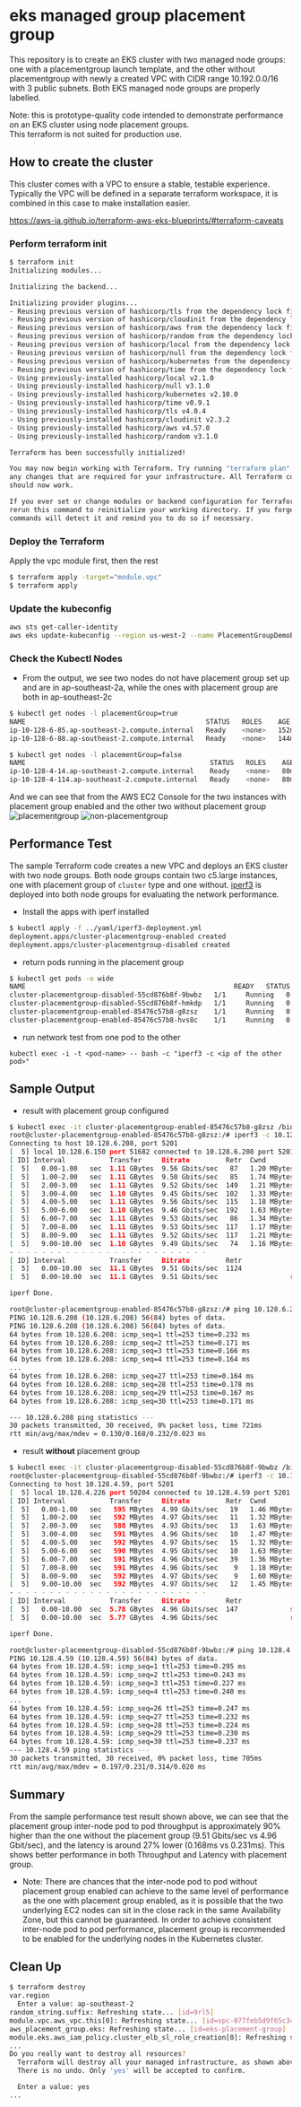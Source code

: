 # eks managed group placement group

This repository is to create an EKS cluster with two managed node groups: one with a placementgroup launch template, and the other without placementgroup with newly a created VPC with CIDR range 10.192.0.0/16 with 3 public subnets. Both EKS managed node groups are properly labelled. 

Note: this is prototype-quality code intended to demonstrate performance on an EKS cluster using node placement groups.   
This terraform is not suited for production use.

## How to create the cluster

This cluster comes with a VPC to ensure a stable, testable experience.   Typically the VPC will be defined in a separate terraform
workspace, it is combined in this case to make installation easier.

https://aws-ia.github.io/terraform-aws-eks-blueprints/#terraform-caveats


### Perform terraform init

```bash
$ terraform init
Initializing modules...

Initializing the backend...

Initializing provider plugins...
- Reusing previous version of hashicorp/tls from the dependency lock file
- Reusing previous version of hashicorp/cloudinit from the dependency lock file
- Reusing previous version of hashicorp/aws from the dependency lock file
- Reusing previous version of hashicorp/random from the dependency lock file
- Reusing previous version of hashicorp/local from the dependency lock file
- Reusing previous version of hashicorp/null from the dependency lock file
- Reusing previous version of hashicorp/kubernetes from the dependency lock file
- Reusing previous version of hashicorp/time from the dependency lock file
- Using previously-installed hashicorp/local v2.1.0
- Using previously-installed hashicorp/null v3.1.0
- Using previously-installed hashicorp/kubernetes v2.10.0
- Using previously-installed hashicorp/time v0.9.1
- Using previously-installed hashicorp/tls v4.0.4
- Using previously-installed hashicorp/cloudinit v2.3.2
- Using previously-installed hashicorp/aws v4.57.0
- Using previously-installed hashicorp/random v3.1.0

Terraform has been successfully initialized!

You may now begin working with Terraform. Try running "terraform plan" to see
any changes that are required for your infrastructure. All Terraform commands
should now work.

If you ever set or change modules or backend configuration for Terraform,
rerun this command to reinitialize your working directory. If you forget, other
commands will detect it and remind you to do so if necessary.
```

### Deploy the Terraform 
Apply the vpc module first, then the rest

```bash
$ terraform apply -target="module.vpc"
$ terraform apply 
```

### Update the kubeconfig

```bash
aws sts get-caller-identity
aws eks update-kubeconfig --region us-west-2 --name PlacementGroupDemoEKS-QKyW
```

### Check the Kubectl Nodes

* From the output, we see two nodes do not have placement group set up and are in ap-southeast-2a, while the ones with placement group are both in ap-southeast-2c

```bash
$ kubectl get nodes -l placementGroup=true
NAME                                             STATUS   ROLES    AGE    VERSION
ip-10-128-6-85.ap-southeast-2.compute.internal   Ready    <none>   152m   v1.21.2-eks-55daa9d
ip-10-128-6-88.ap-southeast-2.compute.internal   Ready    <none>   144m   v1.21.2-eks-55daa9d

$ kubectl get nodes -l placementGroup=false
NAME                                              STATUS   ROLES    AGE   VERSION
ip-10-128-4-14.ap-southeast-2.compute.internal    Ready    <none>   80m   v1.21.2-eks-55daa9d
ip-10-128-4-114.ap-southeast-2.compute.internal   Ready    <none>   80m   v1.21.2-eks-55daa9d
```
And we can see that from the AWS EC2 Console for the two instances with placement group enabled and the other two without placement group
![placementgroup](./assets/images/placementgroup.png)
![non-placementgroup](./assets/images/non-placementgroup.png)

## Performance Test

The sample Terraform code creates a new VPC and deploys an EKS cluster with two node groups. Both node groups contain two c5.large instances, one with placement group of `cluster` type and one without. [iperf3](https://hub.docker.com/r/networkstatic/iperf3) is deployed into both node groups for evaluating the network performance.

 * Install the apps with iperf installed
 
 ```bash
 $ kubectl apply -f ../yaml/iperf3-deployment.yml
 deployment.apps/cluster-placementgroup-enabled created
 deployment.apps/cluster-placementgroup-disabled created
 ```

 * return pods running in the placement group

```bash
$ kubectl get pods -o wide
NAME                                                    READY   STATUS    RESTARTS   AGE    IP             NODE                                              NOMINATED NODE   READINESS GATES
cluster-placementgroup-disabled-55cd876b8f-9bwbz   1/1     Running   0          39m    10.128.4.226   ip-10-128-4-14.ap-southeast-2.compute.internal    <none>           <none>
cluster-placementgroup-disabled-55cd876b8f-hmkdp   1/1     Running   0          6m6s   10.128.4.59    ip-10-128-4-114.ap-southeast-2.compute.internal   <none>           <none>
cluster-placementgroup-enabled-85476c57b8-g8zsz    1/1     Running   0          41m    10.128.6.150   ip-10-128-6-85.ap-southeast-2.compute.internal    <none>           <none>
cluster-placementgroup-enabled-85476c57b8-hvs8c    1/1     Running   0          41m    10.128.6.208   ip-10-128-6-88.ap-southeast-2.compute.internal    <none>           <none>
```

 * run network test from one pod to the other

```
kubectl exec -i -t <pod-name> -- bash -c "iperf3 -c <ip of the other pod>"
```

## Sample Output

 * result with placement group configured

```bash
$ kubectl exec -it cluster-placementgroup-enabled-85476c57b8-g8zsz /bin/bash
root@cluster-placementgroup-enabled-85476c57b8-g8zsz:/# iperf3 -c 10.128.6.208
Connecting to host 10.128.6.208, port 5201
[  5] local 10.128.6.150 port 51682 connected to 10.128.6.208 port 5201
[ ID] Interval           Transfer     Bitrate         Retr  Cwnd
[  5]   0.00-1.00   sec  1.11 GBytes  9.56 Gbits/sec   87   1.20 MBytes       
[  5]   1.00-2.00   sec  1.11 GBytes  9.50 Gbits/sec   85   1.74 MBytes       
[  5]   2.00-3.00   sec  1.11 GBytes  9.52 Gbits/sec  149   1.21 MBytes       
[  5]   3.00-4.00   sec  1.10 GBytes  9.45 Gbits/sec  102   1.33 MBytes       
[  5]   4.00-5.00   sec  1.11 GBytes  9.56 Gbits/sec  115   1.18 MBytes       
[  5]   5.00-6.00   sec  1.10 GBytes  9.46 Gbits/sec  192   1.63 MBytes       
[  5]   6.00-7.00   sec  1.11 GBytes  9.53 Gbits/sec   86   1.34 MBytes       
[  5]   7.00-8.00   sec  1.11 GBytes  9.53 Gbits/sec  117   1.17 MBytes       
[  5]   8.00-9.00   sec  1.11 GBytes  9.52 Gbits/sec  117   1.21 MBytes       
[  5]   9.00-10.00  sec  1.10 GBytes  9.49 Gbits/sec   74   1.16 MBytes       
- - - - - - - - - - - - - - - - - - - - - - - - -
[ ID] Interval           Transfer     Bitrate         Retr
[  5]   0.00-10.00  sec  11.1 GBytes  9.51 Gbits/sec  1124             sender
[  5]   0.00-10.00  sec  11.1 GBytes  9.51 Gbits/sec                  receiver

iperf Done.

root@cluster-placementgroup-enabled-85476c57b8-g8zsz:/# ping 10.128.6.208
PING 10.128.6.208 (10.128.6.208) 56(84) bytes of data.
PING 10.128.6.208 (10.128.6.208) 56(84) bytes of data.
64 bytes from 10.128.6.208: icmp_seq=1 ttl=253 time=0.232 ms
64 bytes from 10.128.6.208: icmp_seq=2 ttl=253 time=0.171 ms
64 bytes from 10.128.6.208: icmp_seq=3 ttl=253 time=0.166 ms
64 bytes from 10.128.6.208: icmp_seq=4 ttl=253 time=0.164 ms
...
64 bytes from 10.128.6.208: icmp_seq=27 ttl=253 time=0.164 ms
64 bytes from 10.128.6.208: icmp_seq=28 ttl=253 time=0.178 ms
64 bytes from 10.128.6.208: icmp_seq=29 ttl=253 time=0.167 ms
64 bytes from 10.128.6.208: icmp_seq=30 ttl=253 time=0.171 ms

--- 10.128.6.208 ping statistics ---
30 packets transmitted, 30 received, 0% packet loss, time 721ms
rtt min/avg/max/mdev = 0.130/0.168/0.232/0.023 ms
```

 * result **without** placement group

```bash
$ kubectl exec -it cluster-placementgroup-disabled-55cd876b8f-9bwbz /bin/bash
root@cluster-placementgroup-disabled-55cd876b8f-9bwbz:/# iperf3 -c 10.128.4.59
Connecting to host 10.128.4.59, port 5201
[  5] local 10.128.4.226 port 50204 connected to 10.128.4.59 port 5201
[ ID] Interval           Transfer     Bitrate         Retr  Cwnd
[  5]   0.00-1.00   sec   595 MBytes  4.99 Gbits/sec   19   1.46 MBytes       
[  5]   1.00-2.00   sec   592 MBytes  4.97 Gbits/sec   11   1.32 MBytes       
[  5]   2.00-3.00   sec   588 MBytes  4.93 Gbits/sec   13   1.63 MBytes       
[  5]   3.00-4.00   sec   591 MBytes  4.96 Gbits/sec   10   1.47 MBytes       
[  5]   4.00-5.00   sec   592 MBytes  4.97 Gbits/sec   15   1.32 MBytes       
[  5]   5.00-6.00   sec   590 MBytes  4.95 Gbits/sec   10   1.63 MBytes       
[  5]   6.00-7.00   sec   591 MBytes  4.96 Gbits/sec   39   1.36 MBytes       
[  5]   7.00-8.00   sec   591 MBytes  4.96 Gbits/sec    9   1.18 MBytes       
[  5]   8.00-9.00   sec   592 MBytes  4.97 Gbits/sec    9   1.60 MBytes       
[  5]   9.00-10.00  sec   592 MBytes  4.97 Gbits/sec   12   1.45 MBytes       
- - - - - - - - - - - - - - - - - - - - - - - - -
[ ID] Interval           Transfer     Bitrate         Retr
[  5]   0.00-10.00  sec  5.78 GBytes  4.96 Gbits/sec  147             sender
[  5]   0.00-10.00  sec  5.77 GBytes  4.96 Gbits/sec                  receiver

iperf Done.

root@cluster-placementgroup-disabled-55cd876b8f-9bwbz:/# ping 10.128.4.59
PING 10.128.4.59 (10.128.4.59) 56(84) bytes of data.
64 bytes from 10.128.4.59: icmp_seq=1 ttl=253 time=0.295 ms
64 bytes from 10.128.4.59: icmp_seq=2 ttl=253 time=0.243 ms
64 bytes from 10.128.4.59: icmp_seq=3 ttl=253 time=0.227 ms
64 bytes from 10.128.4.59: icmp_seq=4 ttl=253 time=0.240 ms
...
64 bytes from 10.128.4.59: icmp_seq=26 ttl=253 time=0.247 ms
64 bytes from 10.128.4.59: icmp_seq=27 ttl=253 time=0.232 ms
64 bytes from 10.128.4.59: icmp_seq=28 ttl=253 time=0.224 ms
64 bytes from 10.128.4.59: icmp_seq=29 ttl=253 time=0.230 ms
64 bytes from 10.128.4.59: icmp_seq=30 ttl=253 time=0.237 ms
--- 10.128.4.59 ping statistics ---
30 packets transmitted, 30 received, 0% packet loss, time 705ms
rtt min/avg/max/mdev = 0.197/0.231/0.314/0.020 ms
```

## Summary

From the sample performance test result shown above, we can see that the placement group inter-node pod to pod throughput is approximately 90% higher than the one without the placement group (9.51 Gbits/sec vs 4.96 Gbit/sec), and the latency is around 27% lower (0.168ms vs 0.231ms). This shows better performance in both Throughput and Latency with placement group. 

* Note: There are chances that the inter-node pod to pod without placement group enabled can achieve to the same level of performance as the one with placement group enabled, as it is possible that the two underlying EC2 nodes can sit in the close rack in the same Availability Zone, but this cannot be guaranteed. In order to achieve consistent inter-node pod to pod performance, placement group is recommended to be enabled for the underlying nodes in the Kubernetes cluster. 

## Clean Up

```bash
$ terraform destroy
var.region
  Enter a value: ap-southeast-2
random_string.suffix: Refreshing state... [id=9rl5]
module.vpc.aws_vpc.this[0]: Refreshing state... [id=vpc-077feb5d9f65c3439]
aws_placement_group.eks: Refreshing state... [id=eks-placement-group]
module.eks.aws_iam_policy.cluster_elb_sl_role_creation[0]: Refreshing state... [id=arn:aws:iam::030977880123:policy/PlacementGroupDemoEKS-9rl5-elb-sl-role-creation20211001114109805100000001]
...
Do you really want to destroy all resources?
  Terraform will destroy all your managed infrastructure, as shown above.
  There is no undo. Only 'yes' will be accepted to confirm.

  Enter a value: yes
...
```
